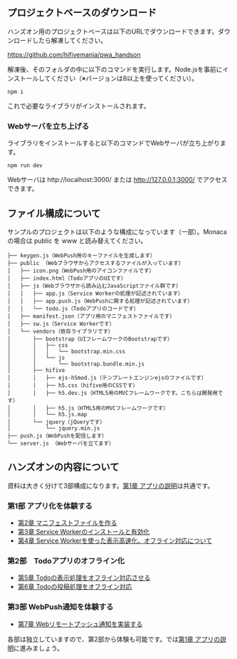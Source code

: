 ## プロジェクトベースのダウンロード

ハンズオン用のプロジェクトベースは以下のURLでダウンロードできます。ダウンロードしたら解凍してください。

https://github.com/hifivemania/pwa_handson

解凍後、そのフォルダの中に以下のコマンドを実行します。Node.jsを事前にインストールしてください（※バージョンは8以上を使ってください）。

```
npm i
```

これで必要なライブラリがインストールされます。

### Webサーバを立ち上げる

ライブラリをインストールすると以下のコマンドでWebサーバが立ち上がります。

```
npm run dev
```

Webサーバは http://localhost:3000/ または http://127.0.0.1:3000/ でアクセスできます。

## ファイル構成について

サンプルのプロジェクトは以下のような構成になっています（一部）。Monacaの場合は public を www と読み替えてください。

```
├── keygen.js（WebPush用のキーファイルを生成します）
├── public （Webブラウザからアクセスするファイルが入っています）
│   ├── icon.png（WebPush用のアイコンファイルです）
│   ├── index.html（TodoアプリのUIです）
│   ├── js（Webブラウザから読み込むJavaScriptファイル群です）
│   │   ├── app.js（Service Workerの処理が記述されています）
│   │   ├── app.push.js（WebPushに関する処理が記述されています）
│   │   └── todo.js（Todoアプリのコードです）
│   ├── manifest.json（アプリ用のマニフェストファイルです）
│   ├── sw.js（Service Workerです）
│   └── vendors（依存ライブラリです）
│       ├── bootstrap（UIフレームワークのBootstrapです）
│       │   ├── css
│       │   │   └── bootstrap.min.css
│       │   └── js
│       │       └── bootstrap.bundle.min.js
│       ├── hifive
│       │   ├── ejs-h5mod.js（テンプレートエンジンejsのファイルです）
│       │   ├── h5.css（hifive用のCSSです）
│       │   ├── h5.dev.js（HTML5用のMVCフレームワークです。こちらは開発用です）
│       │   ├── h5.js（HTML5用のMVCフレームワークです）
│       │   └── h5.js.map
│       └── jquery（jQueryです）
│           └── jquery.min.js
├── push.js（WebPushを配信します）
└── server.js （Webサーバを立てます）
```

## ハンズオンの内容について

資料は大きく分けて3部構成になります。[第1章 アプリの説明](1.md)は共通です。

### 第1部 アプリ化を体験する

- [第2章 マニフェストファイルを作る](2.md)
- [第3章 Service Workerのインストールと有効化](3.md)
- [第4章 Service Workerを使った表示高速化、オフライン対応について](4.md)

### 第2部　Todoアプリのオフライン化

- [第5章 Todoの表示処理をオフライン対応させる](5.md)
- [第6章 Todoの投稿処理をオフライン対応](6.md)

### 第3部 WebPush通知を体験する

- [第7章 Webリモートプッシュ通知を実装する](7.md)

各部は独立していますので、第2部から体験も可能です。では[第1章 アプリの説明](1.md)に進みましょう。
